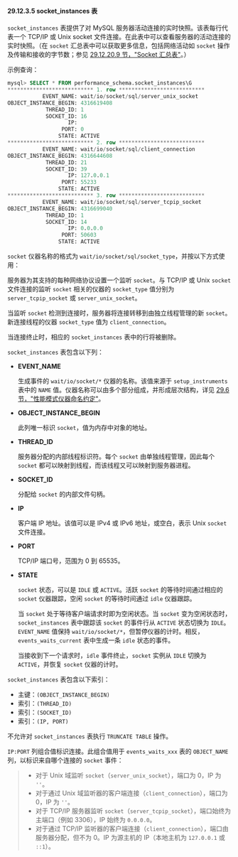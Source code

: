 #### 29.12.3.5 socket_instances 表

`socket_instances` 表提供了对 MySQL 服务器活动连接的实时快照。该表每行代表一个 TCP/IP 或 Unix socket 文件连接。在此表中可以查看服务器的活动连接的实时快照。（在 `socket` 汇总表中可以获取更多信息，包括网络活动如 `socket` 操作及传输和接收的字节数；参见 [29.12.20.9 节，"Socket 汇总表"](29.12.20.9)。）

示例查询：

```sql
mysql> SELECT * FROM performance_schema.socket_instances\G
*************************** 1. row ***************************
           EVENT_NAME: wait/io/socket/sql/server_unix_socket
OBJECT_INSTANCE_BEGIN: 4316619408
            THREAD_ID: 1
            SOCKET_ID: 16
                   IP:
                 PORT: 0
                STATE: ACTIVE
*************************** 2. row ***************************
           EVENT_NAME: wait/io/socket/sql/client_connection
OBJECT_INSTANCE_BEGIN: 4316644608
            THREAD_ID: 21
            SOCKET_ID: 39
                   IP: 127.0.0.1
                 PORT: 55233
                STATE: ACTIVE
*************************** 3. row ***************************
           EVENT_NAME: wait/io/socket/sql/server_tcpip_socket
OBJECT_INSTANCE_BEGIN: 4316699040
            THREAD_ID: 1
            SOCKET_ID: 14
                   IP: 0.0.0.0
                 PORT: 50603
                STATE: ACTIVE
```

`socket` 仪器名称的格式为 `wait/io/socket/sql/socket_type`，并按以下方式使用：

服务器为其支持的每种网络协议设置一个监听 `socket`。与 TCP/IP 或 Unix `socket` 文件连接的监听 `socket` 相关的仪器的 `socket_type` 值分别为 `server_tcpip_socket` 或 `server_unix_socket`。

当监听 `socket` 检测到连接时，服务器将连接转移到由独立线程管理的新 `socket`。新连接线程的仪器 `socket_type` 值为 `client_connection`。

当连接终止时，相应的 `socket_instances` 表中的行将被删除。

`socket_instances` 表包含以下列：

- **EVENT_NAME**

  生成事件的 `wait/io/socket/*` 仪器的名称。该值来源于 `setup_instruments` 表中的 `NAME` 值。仪器名称可以由多个部分组成，并形成层次结构，详见 [29.6 节，"性能模式仪器命名约定"](29.6)。

- **OBJECT_INSTANCE_BEGIN**

  此列唯一标识 `socket`，值为内存中对象的地址。

- **THREAD_ID**

  服务器分配的内部线程标识符。每个 `socket` 由单独线程管理，因此每个 `socket` 都可以映射到线程，而该线程又可以映射到服务器进程。

- **SOCKET_ID**

  分配给 `socket` 的内部文件句柄。

- **IP**

  客户端 IP 地址。该值可以是 IPv4 或 IPv6 地址，或空白，表示 Unix `socket` 文件连接。

- **PORT**

  TCP/IP 端口号，范围为 0 到 65535。

- **STATE**

  `socket` 状态，可以是 `IDLE` 或 `ACTIVE`。活跃 `socket` 的等待时间通过相应的 `socket` 仪器跟踪，空闲 `socket` 的等待时间通过 `idle` 仪器跟踪。

  当 `socket` 处于等待客户端请求时即为空闲状态。当 `socket` 变为空闲状态时，`socket_instances` 表中跟踪该 `socket` 的事件行从 `ACTIVE` 状态切换为 `IDLE`。`EVENT_NAME` 值保持 `wait/io/socket/*`，但暂停仪器的计时。相反，`events_waits_current` 表中生成一条 `idle` 状态的事件。

  当接收到下一个请求时，`idle` 事件终止，`socket` 实例从 `IDLE` 切换为 `ACTIVE`，并恢复 `socket` 仪器的计时。

`socket_instances` 表包含以下索引：

- 主键：`(OBJECT_INSTANCE_BEGIN)`
- 索引：`(THREAD_ID)`
- 索引：`(SOCKET_ID)`
- 索引：`(IP, PORT)`

不允许对 `socket_instances` 表执行 `TRUNCATE TABLE` 操作。

`IP:PORT` 列组合值标识连接。此组合值用于 `events_waits_xxx` 表的 `OBJECT_NAME` 列，以标识来自哪个连接的 `socket` 事件：

> - 对于 Unix 域监听 `socket`（`server_unix_socket`），端口为 0，IP 为 `''`。
> - 对于通过 Unix 域监听器的客户端连接（`client_connection`），端口为 0，IP 为 `''`。
> - 对于 TCP/IP 服务器监听 `socket`（`server_tcpip_socket`），端口始终为主端口（例如 3306），IP 始终为 `0.0.0.0`。
> - 对于通过 TCP/IP 监听器的客户端连接（`client_connection`），端口由服务器分配，但不为 0。IP 为源主机的 IP（本地主机为 `127.0.0.1` 或 `::1`）。
